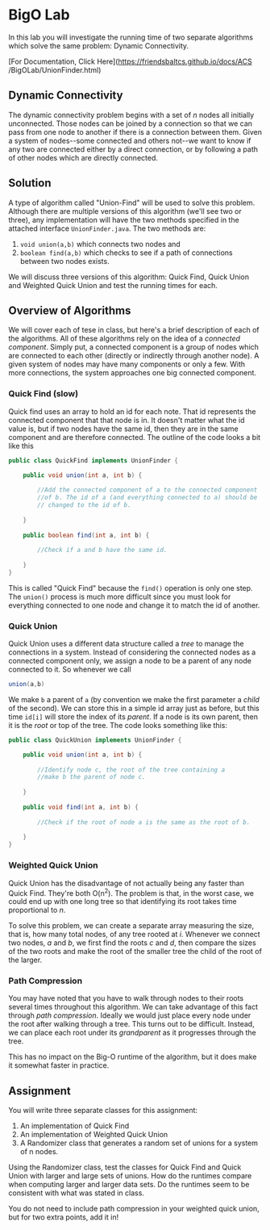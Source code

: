 # BigO Lab

In this lab you will investigate the running time of two separate algorithms
which solve the same problem: Dynamic Connectivity.

[For Documentation, Click Here](https://friendsbaltcs.github.io/docs/ACS
/BigOLab/UnionFinder.html)

## Dynamic Connectivity

The dynamic connectivity problem begins with a set of _n_ nodes all initially
unconnected. Those nodes can be joined by a connection so that we can pass from
one node to another if there is a connection between them. Given a system of
nodes--some connected and others not--we want to know if any two are connected
either by a direct connection, or by following a path of other nodes which are
directly connected.

## Solution

A type of algorithm called "Union-Find" will be used to solve this problem.
Although there are multiple versions of this algorithm (we'll see two or
three), any implementation will have the two methods specified in the attached
interface `UnionFinder.java`. The two methods are:

1. `void union(a,b)` which connects two nodes and
2. `boolean find(a,b)` which checks to see if a path of connections between two
nodes exists.

We will discuss three versions of this algorithm: Quick Find, Quick Union and
Weighted Quick Union and test the running times for each.

## Overview of Algorithms
We will cover each of tese in class, but here's a brief description of each of
the algorithms. All of these algorithms rely on the idea of a _connected_
_component_. Simply put, a connected component is a group of nodes which are
connected to each other (directly or indirectly through another node). A given
system of nodes may have many components or only a few. With more connections,
the system approaches one big connected component.

### Quick Find (slow)
Quick find uses an array to hold an id for each note. That id represents the
connected component that that node is in. It doesn't matter what the id value
is, but if two nodes have the same id, then they are in the same component and
are therefore connected. The outline of the code looks a bit like this
```java
public class QuickFind implements UnionFinder {

    public void union(int a, int b) {
    
        //Add the connected component of a to the connected component
        //of b. The id of a (and everything connected to a) should be
        // changed to the id of b.
    
    }
    
    public boolean find(int a, int b) {
        
        //Check if a and b have the same id.
    
    }
} 
```

This is called "Quick Find" because the `find()` operation is only one step. The
`union()` process is much more difficult since you must look for everything
connected to one node and change it to match the id of another.

### Quick Union

Quick Union uses a different data structure called a _tree_ to manage the
connections in a system. Instead of considering the connected nodes as a
connected component only, we assign a node to be a parent of any node connected
to it. So whenever we call

```java
union(a,b)
```
We make `b` a parent of `a` (by convention we make the first parameter a
_child_ of the second). We can store this in a simple id array just as before,
but this time `id[i]` will store the index of its _parent_. If a node is its
own parent, then it is the _root_ or top of the tree. The code looks something 
like this:

```java
public class QuickUnion implements UnionFinder {

    public void union(int a, int b) {
        
        //Identify node c, the root of the tree containing a
        //make b the parent of node c.
    
    }
    
    public void find(int a, int b) {
        
        //Check if the root of node a is the same as the root of b.
    
    }
}
```

### Weighted Quick Union

Quick Union has the disadvantage of not actually being any faster than Quick
Find. They're both O(n<sup>2</sup>). The problem is that, in the worst case,
we could end up with one long tree so that identifying its root takes time
proportional to _n_.

To solve this problem, we can create a separate array measuring the size, that
is, how many total nodes, of any tree rooted at _i_. Whenever we connect two
nodes, _a_ and _b_, we first find the roots _c_ and _d_, then compare the sizes
of the two roots and make the root of the smaller tree the child of the root of
the larger.

### Path Compression

You may have noted that you have to walk through nodes to their roots several
times throughout this algorithm. We can take advantage of this fact through
_path compression_. Ideally we would just place every node under the root after
walking through a tree. This turns out to be difficult. Instead, we can place
each root under its _grandparent_ as it progresses through the tree.

This has no impact on the Big-O runtime of the algorithm, but it does make it
somewhat faster in practice.

## Assignment

You will write three separate classes for this assignment:

1. An implementation of Quick Find
2. An implementation of Weighted Quick Union
3. A Randomizer class that generates a random set of unions for a system of
n nodes.

Using the Randomizer class, test the classes for Quick Find and Quick Union
with larger and large sets of unions. How do the runtimes compare when
computing larger and larger data sets. Do the runtimes seem to be consistent
with what was stated in class.

You do not need to include path compression in your weighted quick union, but
for two extra points, add it in!